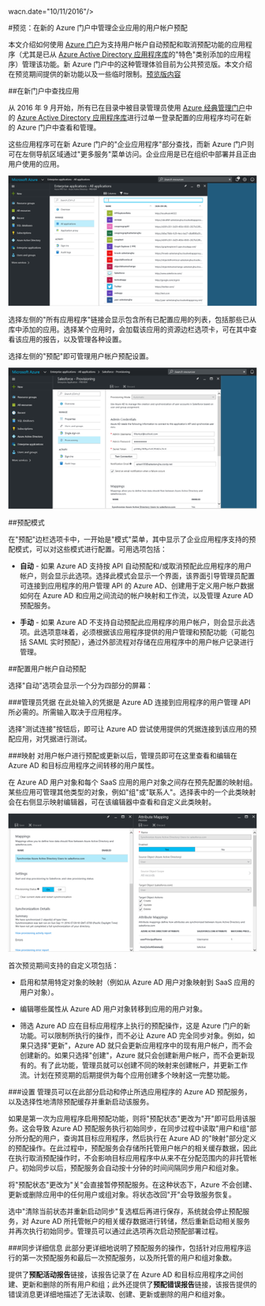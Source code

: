 <properties
    pageTitle="Azure Active Directory 预览版中针对企业应用的用户预配管理 | Azure"
    description="了解如何通过 Azure Active Directory 预览版管理企业应用的用户帐户预配"
    services="active-directory"
    documentationCenter=""
    authors="asmalser"
    manager="stevenpo"
    editor=""/>

<tags
    ms.service="active-directory"
    ms.devlang="na"
    ms.topic="article"
    ms.tgt_pltfrm="na"
    ms.workload="identity"
    ms.date="09/12/2016"
    ms.author="asmalser"
   wacn.date="10/11/2016"/>
    wacn.date="10/11/2016"/>

#预览：在新的 Azure 门户中管理企业应用的用户帐户预配

本文介绍如何使用 [Azure 门户](https://portal.azure.cn)为支持用户帐户自动预配和取消预配功能的应用程序（尤其是已从 [Azure Active Directory 应用程序库](/documentation/articles/active-directory-appssoaccess-whatis/#get-started-with-the-azure-ad-application-gallery/)的"特色"类别添加的应用程序）管理该功能。新 Azure 门户中的这种管理体验目前为公共预览版。本文介绍在预览期间提供的新功能以及一些临时限制。[预览版内容](/documentation/articles/active-directory-preview-explainer/)

##在新门户中查找应用

从 2016 年 9 月开始，所有已在目录中被目录管理员使用 [Azure 经典管理门户](https://manage.windowsazure.cn)中的 [Azure Active Directory 应用程序库](/documentation/articles/active-directory-appssoaccess-whatis/#get-started-with-the-azure-ad-application-gallery/)进行过单一登录配置的应用程序均可在新的 Azure 门户中查看和管理。

这些应用程序可在新 Azure 门户的"企业应用程序"部分查找，而新 Azure 门户则可在左侧导航区域通过"更多服务"菜单访问。企业应用是已在组织中部署并且正由用户使用的应用。

!["企业应用程序"边栏选项卡][0]

选择左侧的"所有应用程序"链接会显示包含所有已配置应用的列表，包括那些已从库中添加的应用。选择某个应用时，会加载该应用的资源边栏选项卡，可在其中查看该应用的报告，以及管理各种设置。

选择左侧的"预配"即可管理用户帐户预配设置。

!["应用程序资源"边栏选项卡][1]


##预配模式

在"预配"边栏选项卡中，一开始是"模式"菜单，其中显示了企业应用程序支持的预配模式，可以对这些模式进行配置。可用选项包括：

* **自动** - 如果 Azure AD 支持按 API 自动预配和/或取消预配此应用程序的用户帐户，则会显示此选项。选择此模式会显示一个界面，该界面引导管理员配置可连接到应用程序的用户管理 API 的 Azure AD、创建用于定义用户帐户数据如何在 Azure AD 和应用之间流动的帐户映射和工作流，以及管理 Azure AD 预配服务。

* **手动** - 如果 Azure AD 不支持自动预配此应用程序的用户帐户，则会显示此选项。此选项意味着，必须根据该应用程序提供的用户管理和预配功能（可能包括 SAML 实时预配），通过外部流程对存储在应用程序中的用户帐户记录进行管理。


##配置用户帐户自动预配

选择"自动"选项会显示一个分为四部分的屏幕：

###管理员凭据
在此处输入的凭据是 Azure AD 连接到应用程序的用户管理 API 所必需的。所需输入取决于应用程序。

选择"测试连接"按钮后，即可让 Azure AD 尝试使用提供的凭据连接到该应用的预配应用，对凭据进行测试。

###映射
对用户帐户进行预配或更新以后，管理员即可在这里查看和编辑在 Azure AD 和目标应用程序之间转移的用户属性。

在 Azure AD 用户对象和每个 SaaS 应用的用户对象之间存在预先配置的映射组。某些应用可管理其他类型的对象，例如"组"或"联系人"。选择表中的一个此类映射会在右侧显示映射编辑器，可在该编辑器中查看和自定义此类映射。

!["应用程序资源"边栏选项卡][2]

首次预览期间支持的自定义项包括：

* 启用和禁用特定对象的映射（例如从 Azure AD 用户对象映射到 SaaS 应用的用户对象）。

* 编辑哪些属性从 Azure AD 用户对象转移到应用的用户对象。

* 筛选 Azure AD 应在目标应用程序上执行的预配操作，这是 Azure 门户的新功能。可以限制所执行的操作，而不必让 Azure AD 完全同步对象。例如，如果只选择"更新"，Azure AD 就只会更新应用程序中的现有用户帐户，而不会创建新的。如果只选择"创建"，Azure 就只会创建新用户帐户，而不会更新现有的。有了此功能，管理员就可以创建不同的映射来创建帐户，并更新工作流。计划在预览期的后期提供为每个应用创建多个映射这一完整功能。

###设置
管理员可以在此部分启动和停止所选应用程序的 Azure AD 预配服务，以及选择性地清除预配缓存并重新启动该服务。

如果是第一次为应用程序启用预配功能，则将"预配状态"更改为"开"即可启用该服务。这会导致 Azure AD 预配服务执行初始同步，在同步过程中读取"用户和组"部分所分配的用户，查询其目标应用程序，然后执行在 Azure AD 的"映射"部分定义的预配操作。在此过程中，预配服务会存储所托管用户帐户的相关缓存数据，因此在执行取消预配操作时，不会影响目标应用程序中从来不在分配范围内的非托管帐户。初始同步以后，预配服务会自动按十分钟的时间间隔同步用户和组对象。

将"预配状态"更改为"关"会直接暂停预配服务。在这种状态下，Azure 不会创建、更新或删除应用中的任何用户或组对象。将状态改回"开"会导致服务恢复。

选中"清除当前状态并重新启动同步"复选框后再进行保存，系统就会停止预配服务，对 Azure AD 所托管帐户的相关缓存数据进行转储，然后重新启动相关服务并再次执行初始同步。管理员可以通过此选项再次启动预配部署过程。

###同步详细信息
此部分更详细地说明了预配服务的操作，包括针对应用程序运行的第一次预配服务和最后一次预配服务，以及所托管的用户和组对象数。

提供了**预配活动报告**链接，该报告记录了在 Azure AD 和目标应用程序之间创建、更新和删除的所有用户和组；此外还提供了**预配错误报告**链接，该报告提供的错误消息更详细地描述了无法读取、创建、更新或删除的用户和组对象。

[0]: ./media/active-directory-enterprise-apps-manage-provisioning/enterprise-apps-blade.PNG
[1]: ./media/active-directory-enterprise-apps-manage-provisioning/enterprise-apps-provisioning.PNG
[2]: ./media/active-directory-enterprise-apps-manage-provisioning/enterprise-apps-provisioning-mapping.PNG

<!---HONumber=Mooncake_0926_2016-->
